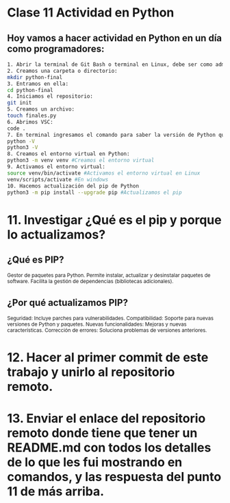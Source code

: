 # Clase 11 Actividad en Python
## Hoy vamos a hacer actividad en Python en un día como programadores:
```sh
1. Abrir la terminal de Git Bash o terminal en Linux, debe ser como administrador en Window
2. Creamos una carpeta o directorio: 
mkdir python-final
3. Entramos en ella: 
cd python-final
4. Iniciamos el repositorio:
git init
5. Creamos un archivo:
touch finales.py
6. Abrimos VSC:
code .
7. En terminal ingresamos el comando para saber la versión de Python que tenemos instalada:
python -V
python3 -V
8. Creamos el entorno virtual en Python:
python3 -m venv venv #Creamos el entorno virtual
9. Activamos el entorno virtual:
source venv/bin/activate #Activamos el entorno virtual en Linux
venv/scripts/activate #En windows
10. Hacemos actualización del pip de Python
python3 -m pip install --upgrade pip #Actualizamos el pip
```
# 11. Investigar ¿Qué es el pip y porque lo actualizamos?

## ¿Qué es PIP?
<sub> Gestor de paquetes para Python.
Permite instalar, actualizar y desinstalar paquetes de software.
Facilita la gestión de dependencias (bibliotecas adicionales). </sub>

## ¿Por qué actualizamos PIP?
<sub>Seguridad: Incluye parches para vulnerabilidades.
Compatibilidad: Soporte para nuevas versiones de Python y paquetes.
Nuevas funcionalidades: Mejoras y nuevas características.
Corrección de errores: Soluciona problemas de versiones anteriores. </sub>

# 12. Hacer al primer commit de este trabajo y unirlo al repositorio remoto.


# 13. Enviar el enlace del repositorio remoto donde tiene que tener un README.md con todos los detalles de lo que les fui mostrando en comandos, y las respuesta del punto 11 de más arriba.